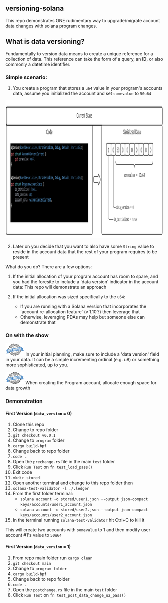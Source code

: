 ## versioning-solana

This repo demonstrates ONE rudimentary way to upgrade/migrate account data changes with solana program changes.

## What is data versioning?
Fundamentally to version data means to create a unique reference for a collection of data. This reference can take the form of a query, an **ID**, or also commonly a datetime identifier.

### Simple scenario:
1. You create a program that stores a `u64` value in your program's accounts data, assume you initialized the account and set `somevalue` to `50u64`

<img src="images/versioning-solana-v0.png" alt="alt text" width="860" height="440">

2. Later on you decide that you want to also have some `String` value to reside in the account data that the rest of your program requires to be present



What do you do? There are a few options:

1. If the initial allocation of your program account has room to spare, and you had the foresite to include a 'data version' indicator in the account data: This repo will demonstrate an approach

2. If the initial allocation was sized specifically to the `u64`:

    * If you are running with a Solana version that incorporates the 'account re-allocation feature' (v 1.10.?) then leverage that
    * Otherwise, leveraging PDAs may help but someone else can demonstrate that

### On with the show
<img src="images/best_practice.png" alt="alt text" width="60" height="40"> In your initial planning, make sure to include a 'data version' field in your data. It can be a simple incrementing ordinal (e.g. u8) or something more sophisticated, up to you.

<img src="images/best_practice.png" alt="alt text" width="60" height="40"> When creating the Program account, allocate enough space for data growth

### Demonstration

#### First Version (`data_version` = 0)

1. Clone this repo
2. Change to repo folder
3. `git checkout v0.0.1`
4. Change to `program` folder
5. `cargo build-bpf`
6. Change back to repo folder
7. `code .`
8. Open the `prechange.rs` file in the main `test` folder
9. Click `Run Test` on `fn test_load_pass()`
10. Exit code
11. `mkdir stored`
12. Open another terminal and change to this repo folder then
13. `solana-test-validator -l ./.ledger`
14. From the first folder terminal:
    * `solana account -o stored/user1.json --output json-compact keys/accounts/user1_account.json`
    * `solana account -o stored/user2.json --output json-compact keys/accounts/user2_account.json`
15. In the terminal running `solana-test-validator` hit Ctrl+C to kill it

This will create two accounts with `somevalue` to 1 and then modify user account #1's value to `50u64`

#### First Version (`data_version` = 1)
1. From repo main folder run `cargo clean`
2. `git checkout main`
3. Change to `program folder`
4. `cargo build-bpf`
5. Change back to repo folder
6. `code .`
7. Open the `postchange.rs` file in the main `test` folder
8. Click `Run Test` on `fn test_post_data_change_u2_pass()`
